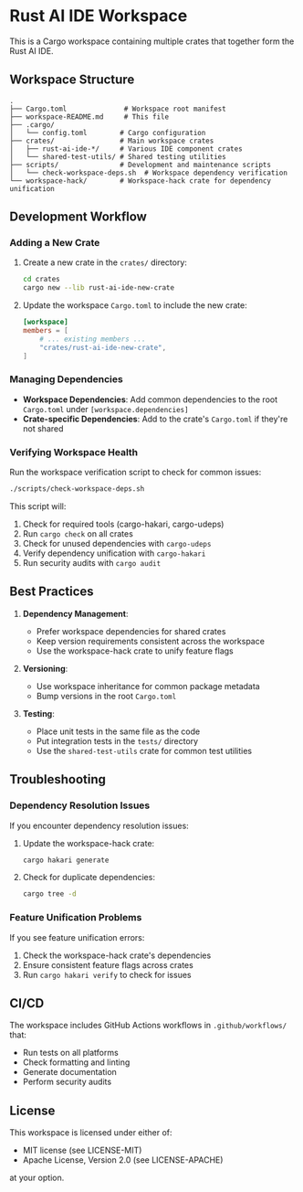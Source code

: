 # Rust AI IDE Workspace

This is a Cargo workspace containing multiple crates that together form the Rust AI IDE.

## Workspace Structure

```text
.
├── Cargo.toml              # Workspace root manifest
├── workspace-README.md     # This file
├── .cargo/
│   └── config.toml        # Cargo configuration
├── crates/                # Main workspace crates
│   ├── rust-ai-ide-*/     # Various IDE component crates
│   └── shared-test-utils/ # Shared testing utilities
├── scripts/               # Development and maintenance scripts
│   └── check-workspace-deps.sh  # Workspace dependency verification
└── workspace-hack/        # Workspace-hack crate for dependency unification
```

## Development Workflow

### Adding a New Crate

1. Create a new crate in the `crates/` directory:

   ```bash
   cd crates
   cargo new --lib rust-ai-ide-new-crate
   ```

2. Update the workspace `Cargo.toml` to include the new crate:

   ```toml
   [workspace]
   members = [
       # ... existing members ...
       "crates/rust-ai-ide-new-crate",
   ]
   ```

### Managing Dependencies

- **Workspace Dependencies**: Add common dependencies to the root `Cargo.toml` under `[workspace.dependencies]`
- **Crate-specific Dependencies**: Add to the crate's `Cargo.toml` if they're not shared

### Verifying Workspace Health

Run the workspace verification script to check for common issues:

```bash
./scripts/check-workspace-deps.sh
```

This script will:

1. Check for required tools (cargo-hakari, cargo-udeps)
2. Run `cargo check` on all crates
3. Check for unused dependencies with `cargo-udeps`
4. Verify dependency unification with `cargo-hakari`
5. Run security audits with `cargo audit`

## Best Practices

1. **Dependency Management**:
   - Prefer workspace dependencies for shared crates
   - Keep version requirements consistent across the workspace
   - Use the workspace-hack crate to unify feature flags

2. **Versioning**:
   - Use workspace inheritance for common package metadata
   - Bump versions in the root `Cargo.toml`

3. **Testing**:
   - Place unit tests in the same file as the code
   - Put integration tests in the `tests/` directory
   - Use the `shared-test-utils` crate for common test utilities

## Troubleshooting

### Dependency Resolution Issues

If you encounter dependency resolution issues:

1. Update the workspace-hack crate:

   ```bash
   cargo hakari generate
   ```

2. Check for duplicate dependencies:

   ```bash
   cargo tree -d
   ```

### Feature Unification Problems

If you see feature unification errors:

1. Check the workspace-hack crate's dependencies
2. Ensure consistent feature flags across crates
3. Run `cargo hakari verify` to check for issues

## CI/CD

The workspace includes GitHub Actions workflows in `.github/workflows/` that:

- Run tests on all platforms
- Check formatting and linting
- Generate documentation
- Perform security audits

## License

This workspace is licensed under either of:

- MIT license (see LICENSE-MIT)
- Apache License, Version 2.0 (see LICENSE-APACHE)

at your option.
